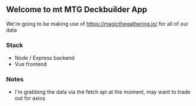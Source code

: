## Welcome to mt MTG Deckbuilder App

We're going to be making use of https://magicthegathering.io/ for all of our data

### Stack

* Node / Express backend
* Vue frontend

### Notes

* I'm grabbing the data via the fetch api at the moment, may want to trade out for axios
